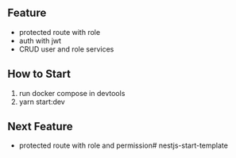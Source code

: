 ## Feature
- protected route with role
- auth with jwt
- CRUD user and role services

## How to Start
1. run docker compose in devtools
2. yarn start:dev

## Next Feature
- protected route with role and permission#   n e s t j s - s t a r t - t e m p l a t e  
 